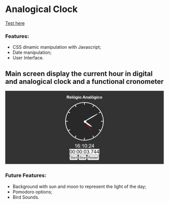 # Analogical Clock
[Test here](https://heronoa.github.io/analogical_clock/)
### Features:
* CSS dinamic manipulation with Javascript;
* Date manipulation;
* User Interface.

## Main screen display the current hour in digital and analogical clock and a functional cronometer

![alt Analogical Clock with JavaScript](https://github.com/heronoa/analogical_clock/blob/master/images/body.jpg?raw=true)

### Future Features: 
* Background with sun and moon to represent the light of the day;
* Pomodoro options;
* Bird Sounds.